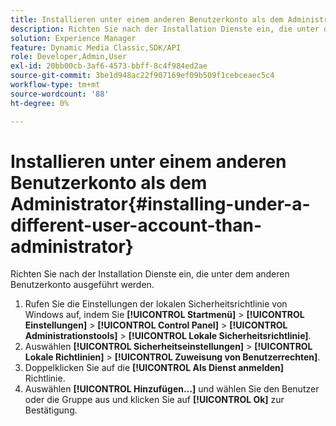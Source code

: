 ```yaml
---
title: Installieren unter einem anderen Benutzerkonto als dem Administrator
description: Richten Sie nach der Installation Dienste ein, die unter dem anderen Benutzerkonto ausgeführt werden.
solution: Experience Manager
feature: Dynamic Media Classic,SDK/API
role: Developer,Admin,User
exl-id: 20bb00cb-3af6-4573-bbff-8c4f984ed2ae
source-git-commit: 3be1d948ac22f907169ef09b509f1cebceaec5c4
workflow-type: tm+mt
source-wordcount: '88'
ht-degree: 0%

---
```


# Installieren unter einem anderen Benutzerkonto als dem Administrator{#installing-under-a-different-user-account-than-administrator}

Richten Sie nach der Installation Dienste ein, die unter dem anderen Benutzerkonto ausgeführt werden.

1. Rufen Sie die Einstellungen der lokalen Sicherheitsrichtlinie von Windows auf, indem Sie **[!UICONTROL Startmenü]** > **[!UICONTROL Einstellungen]** > **[!UICONTROL Control Panel]** > **[!UICONTROL Administrationstools]** > **[!UICONTROL Lokale Sicherheitsrichtlinie]**.
1. Auswählen **[!UICONTROL Sicherheitseinstellungen]** > **[!UICONTROL Lokale Richtlinien]** > **[!UICONTROL Zuweisung von Benutzerrechten]**.
1. Doppelklicken Sie auf die **[!UICONTROL Als Dienst anmelden]** Richtlinie.
1. Auswählen **[!UICONTROL Hinzufügen...]** und wählen Sie den Benutzer oder die Gruppe aus und klicken Sie auf **[!UICONTROL Ok]** zur Bestätigung.
